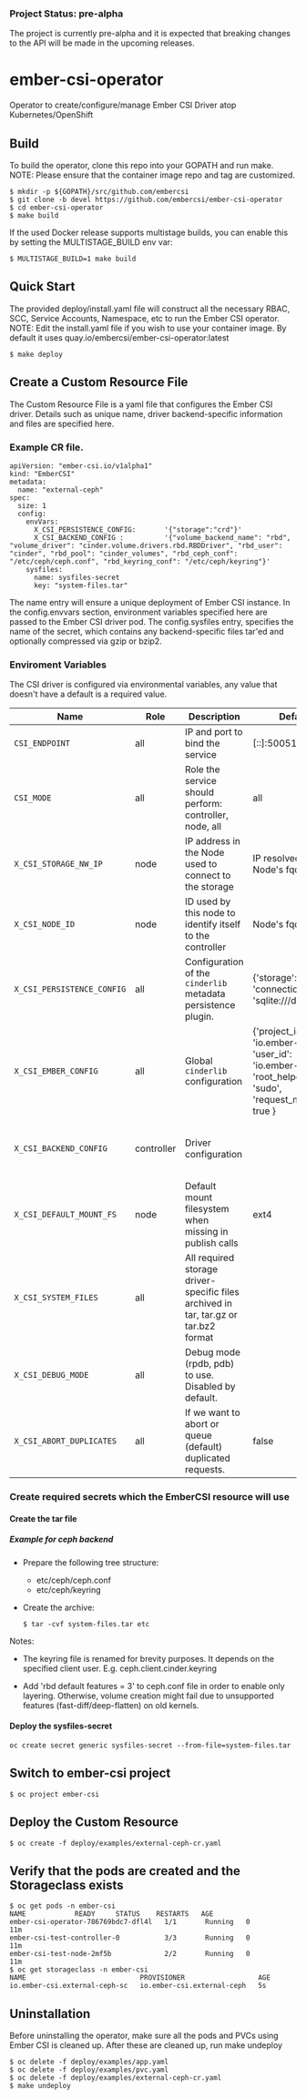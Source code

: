 ### Project Status: pre-alpha
The project is currently pre-alpha and it is expected that breaking changes to the API will be made in the upcoming releases.

# ember-csi-operator
Operator to create/configure/manage Ember CSI Driver atop Kubernetes/OpenShift

## Build
To build the operator, clone this repo into your GOPATH and run make. NOTE: Please ensure that the container image repo and tag are customized.
```
$ mkdir -p ${GOPATH}/src/github.com/embercsi
$ git clone -b devel https://github.com/embercsi/ember-csi-operator
$ cd ember-csi-operator
$ make build
```
If the used Docker release supports multistage builds, you can enable this by setting the MULTISTAGE_BUILD env var:
```
$ MULTISTAGE_BUILD=1 make build
```

## Quick Start
The provided deploy/install.yaml file will construct all the necessary RBAC, SCC, Service Accounts, Namespace, etc to run the Ember CSI operator. NOTE: Edit the install.yaml file if you wish to use your container image. By default it uses quay.io/embercsi/ember-csi-operator:latest

```
$ make deploy
```

## Create a Custom Resource File
The Custom Resource File is a yaml file that configures the Ember CSI driver. Details such as unique name, driver backend-specific information and files are specified here. 
### Example CR file.
```
apiVersion: "ember-csi.io/v1alpha1"
kind: "EmberCSI"
metadata:
  name: "external-ceph"
spec:
  size: 1
  config:
    envVars:
      X_CSI_PERSISTENCE_CONFIG:       '{"storage":"crd"}'
      X_CSI_BACKEND_CONFIG :          '{"volume_backend_name": "rbd", "volume_driver": "cinder.volume.drivers.rbd.RBDDriver", "rbd_user": "cinder", "rbd_pool": "cinder_volumes", "rbd_ceph_conf": "/etc/ceph/ceph.conf", "rbd_keyring_conf": "/etc/ceph/keyring"}'
    sysfiles:
      name: sysfiles-secret
      key: "system-files.tar"
```

The name entry will ensure a unique deployment of Ember CSI instance. In the config.envvars section, environment variables specified here are passed to the Ember CSI driver pod. The config.sysfiles entry, specifies the name of the secret, which contains any backend-specific files tar'ed and optionally compressed via gzip or bzip2.

### Enviroment Variables

The CSI driver is configured via environmental variables, any value that doesn't have a default is a required value.

| Name                       | Role       | Description                                                   | Default                                                                                                      | Example                                                                                                                                                                                                                                 |
| -------------------------- | ---------- | ------------------------------------------------------------- | ------------------------------------------------------------------------------------------------------------ | --------------------------------------------------------------------------------------------------------------------------------------------------------------------------------------------------------------------------------------- |
| `CSI_ENDPOINT`             | all        | IP and port to bind the service                               | [::]:50051                                                                                                   | 192.168.1.22:50050                                                                                                                                                                                                                      |
| `CSI_MODE`                 | all        | Role the service should perform: controller, node, all        | all                                                                                                          | controller                                                                                                                                                                                                                              |
| `X_CSI_STORAGE_NW_IP`      | node       | IP address in the Node used to connect to the storage         | IP resolved from Node's fqdn                                                                                 | 192.168.1.22                                                                                                                                                                                                                            |
| `X_CSI_NODE_ID`            | node       | ID used by this node to identify itself to the controller     | Node's fqdn                                                                                                  | csi_test_node                                                                                                                                                                                                                           |
| `X_CSI_PERSISTENCE_CONFIG` | all        | Configuration of the `cinderlib` metadata persistence plugin. | {'storage': 'db', 'connection': 'sqlite:///db.sqlite'}                                                       | {'storage': 'db', 'connection': 'mysql+pymysql://root:stackdb@192.168.1.1/cinder?charset=utf8'}                                                                                                                                         |
| `X_CSI_EMBER_CONFIG`       | all        | Global `cinderlib` configuration                              | {'project_id': 'io.ember-csi', 'user_id': 'io.ember-csi', 'root_helper': 'sudo', 'request_multipath': true } | {"project_id":"k8s project","user_id":"csi driver","root_helper":"sudo"}                                                                                                                                                                |
| `X_CSI_BACKEND_CONFIG`     | controller | Driver configuration                                          |                                                                                                              | {"volume_backend_name": "rbd", "volume_driver": "cinder.volume.drivers.rbd.RBDDriver", "rbd_user": "cinder", "rbd_pool": "volumes", "rbd_ceph_conf": "/etc/ceph/ceph.conf", "rbd_keyring_conf": "/etc/ceph/ceph.client.cinder.keyring"} |
| `X_CSI_DEFAULT_MOUNT_FS`   | node       | Default mount filesystem when missing in publish calls        | ext4                                                                                                         | btrfs                                                                                                                                                                                                                                   |
| `X_CSI_SYSTEM_FILES`       | all        | All required storage driver-specific files archived in tar, tar.gz or tar.bz2 format|                                                                                        | /path/to/etc-ceph.tar.gz                                                                                                                                                                                                                |
| `X_CSI_DEBUG_MODE`         | all        | Debug mode (rpdb, pdb) to use. Disabled by default.           |                                                                                                              | rpdb                                                                                                                                                                                                                                    |
| `X_CSI_ABORT_DUPLICATES`   | all        | If we want to abort or queue (default) duplicated requests.   | false                                                                                                        | true                                                                                                                                                                                                                                    |

### Create required secrets which the EmberCSI resource will use

#### Create the tar file

##### Example for ceph backend

- Prepare the following tree structure:
    - etc/ceph/ceph.conf
    - etc/ceph/keyring

- Create the archive:
    ```
    $ tar -cvf system-files.tar etc
    ```
    
Notes:

- The keyring file is renamed for brevity purposes. 
  It depends on the specified client user. E.g. ceph.client.cinder.keyring

- Add 'rbd default features = 3' to ceph.conf file in order to enable only layering.
  Otherwise, volume creation might fail due to unsupported features (fast-diff/deep-flatten) on old kernels. 

#### Deploy the sysfiles-secret
```
oc create secret generic sysfiles-secret --from-file=system-files.tar
```

## Switch to ember-csi project
```
$ oc project ember-csi
```

## Deploy the Custom Resource
```
$ oc create -f deploy/examples/external-ceph-cr.yaml
```

## Verify that the pods are created and the Storageclass exists
```
$ oc get pods -n ember-csi
NAME            READY     STATUS    RESTARTS   AGE
ember-csi-operator-786769bdc7-dfl4l   1/1       Running   0          11m
ember-csi-test-controller-0           3/3       Running   0          11m
ember-csi-test-node-2mf5b             2/2       Running   0          11m
$ oc get storageclass -n ember-csi
NAME                            PROVISIONER                  AGE
io.ember-csi.external-ceph-sc   io.ember-csi.external-ceph   5s
```

## Uninstallation
Before uninstalling the operator, make sure all the pods and PVCs using Ember CSI is cleaned up. After these are cleaned up, run make undeploy

```
$ oc delete -f deploy/examples/app.yaml
$ oc delete -f deploy/examples/pvc.yaml
$ oc delete -f deploy/examples/external-ceph-cr.yaml
$ make undeploy
```
